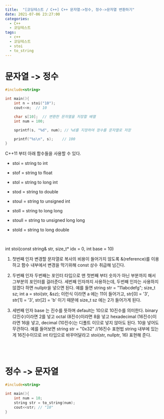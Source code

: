 ```yaml
---
title:  "[코딩테스트 / C++] C++ 문자열->정수, 정수->문자열 변환하기"
date: 2021-07-06 23:27:00
categories:
  - C++
  - 코딩테스트
tags:
  - c++
  - 코딩테스트
  - stoi
  - to_string
---
```


# 문자열 -> 정수
```cpp
#include<string>

int main(){
    int n = stoi("10");
    cout<<n;  // 10

    char s[10];  // 변환한 문자열을 저장할 배열
    int num = 100;  

    sprintf(s, "%d", num); // %d를 지정하여 정수를 문자열로 저장

    printf("%s\n", s);    // 100
}
```

C++11 부터 아래 함수들을 사용할 수 있다.

* stoi = string to int

* stof = string to float

* stol = string to long int

* stod = string to double

* stoul = string to unsigned int

* stoll = string to long long

* stoull = string to unsigned long long

* stold = string to long double

<br>

int stoi(const string& str, size_t* idx = 0, int base = 10)
1. 첫번째 인자
변경할 문자열로 복사의 비용이 들어가지 않도록 &(reference)를 이용하고 함수 내부에서 변경을 막기위해 const 상수 취급해 넘긴다.

2. 두번째 인자
두번째는 포인터 타입으로 맨 첫번째 부터 숫자가 아닌 부분까지 해서 그부분의 포인터를 걸러준다. 세번째 인자까지 사용하는데, 두번째 인자는 사용하지 않겠다 하면 nullptr을 넣으면 된다.
예를 들면 
string str = "11abcdefg"; 
size_t sz;
int a = stoi(str, &sz);
이런식 이라면 a 에는 11이 들어가고, str[0] = '3', str[1] = '3', str[2] = 'b' 이기 때문에 size_t sz 에는 2가 들어가게 된다.

3. 세번째 인자
base 는 진수를 뜻하며 default는 10으로 10진수를 의미한다.
binary (2진수)이라면 2를 넣고 octal (8진수)이라면 8을 넣고 hexadecimal (16진수)이라면 16을 넣고, decimal (10진수)는 디폴트 이므로 넣지 않아도 된다. 10을 넣어도 무관하다.
예를 들어보면 
string str = "0x32" //16진수 표현법
string 내부에 있는게 16진수이므로 int 타입으로 바꾸어달라고 stoi(str, nullptr, 16) 표현해 준다.

<br>
<br>

# 정수 -> 문자열
```cpp
#include<string>

int main(){
    int num = 10;
    string str = to_string(num);
    cout<<str; // "10"
}
```


